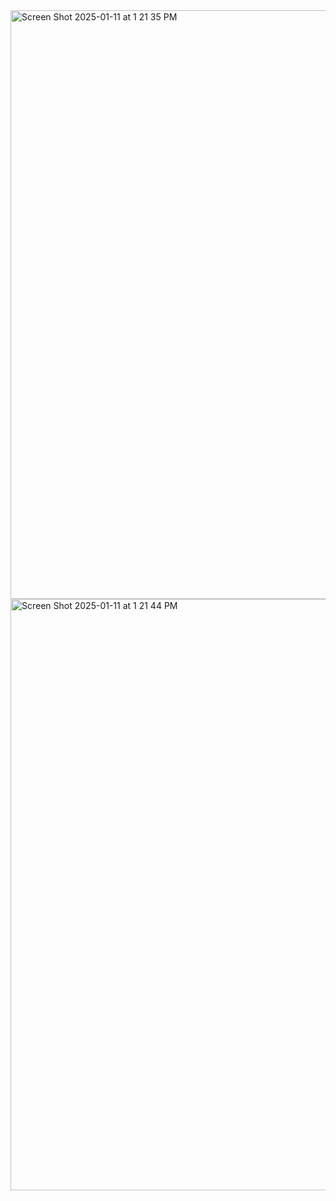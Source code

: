 <img width="942" alt="Screen Shot 2025-01-11 at 1 21 35 PM" src="https://github.com/user-attachments/assets/607b6312-2ab5-4de9-9204-d2e23b7b9448" />
<img width="946" alt="Screen Shot 2025-01-11 at 1 21 44 PM" src="https://github.com/user-attachments/assets/99dc98b5-698c-4476-a82e-cf2c8d6095fd" />
